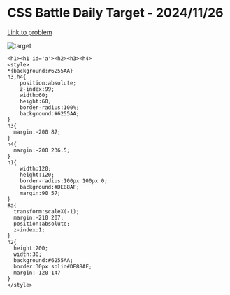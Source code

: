 # CSS Battle Daily Target - 2024/11/26

[Link to problem](https://cssbattle.dev/play/LbuI6arrdj7YPcld0Kbz)

![target](https://firebasestorage.googleapis.com/v0/b/cssbattleapp.appspot.com/o/user%2Fe6YbeBahWNPT7VpE2rE2p85byxa2%2Ftargets%2Ftarget_cYSN4Fv.png?alt=media)


```
<h1><h1 id='a'><h2><h3><h4>
<style>
*{background:#6255AA}
h3,h4{
    position:absolute;
    z-index:99;
    width:60;
    height:60;
    border-radius:100%;
    background:#6255AA;   
}
h3{
  margin:-200 87;
}
h4{
  margin:-200 236.5;
}
h1{
    width:120;
    height:120;
    border-radius:100px 100px 0;
    background:#DE88AF;
    margin:90 57;
}
#a{
  transform:scaleX(-1);
  margin:-210 207;
  position:absolute;
  z-index:1;
}
h2{
  height:200;
  width:30;
  background:#6255AA;
  border:30px solid#DE88AF;
  margin:-120 147
}
</style>
```
